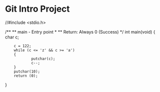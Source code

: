 # Git Intro Project

//#include <stdio.h>

/**
 ** main - Entry point
 *
 ** Return: Always 0 (Success)
 */
int main(void)
{
        char c;

        c = 122;
        while (c <= 'z' && c >= 'a')
        {
                putchar(c);
                c--;
        }
        putchar(10);
        return (0);
}
